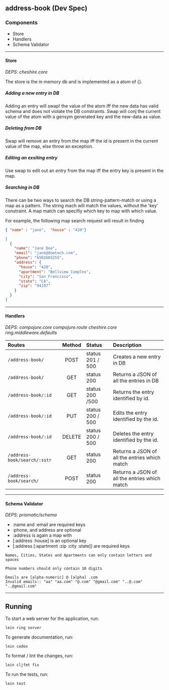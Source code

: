 ## address-book (Dev Spec)

### Components
- Store 
- Handlers 
- Schema Validator

---
#### Store
_DEPS: cheshire.core_

The store is the in memory db and is implemented as a atom of {}.
##### Adding a new entry in DB
Adding an entry will swap! the value of the atom iff the new data has valid schema and does not violate the DB constraints. Swap will conj the current value of the atom with a gensym generated key and the new-data as value.

##### Deleting from DB
Swap will remove an entry from the map iff the id is present in the current value of the map, else throw an exception.

##### Editing an exsiting entry
Use swap to edit out an entry from the map iff the entry key is present in the map.

##### Searching in DB
There can be two ways to search the DB string-pattern-match or using a map as a pattern. The string mach will match the values, without the 'key' constraint. A map match can specifiy which key to map with which value.

For example, the following map search request will result in finding 
```json
{ "name" : "jane",  "house" : "420"}
```

```json
[
  {
    "name": "Jane Doe",
    "email": "jane@doetech.com",
    "phone": "6502603255",
    "address": {
      "house": "420",
      "apartment": "Bellview Complex",
      "city": "San Francisco",
      "state": "CA",
      "zip": "94107"
    }
  }
]
````


---

#### Handlers
_DEPS: compojure.core compojure.route cheshire.core ring.middleware.defaults_

| Routes       | Method          |Status            | Description |
| :------------- |:-------------:|:--------------|:-----|
| `/address-book/`| POST| status 201 / 500| Creates a new entry in DB| 
| `/address-book/`| GET| status 200  | Returns a JSON of all the entries in DB| 
| `/address-book/:id`| GET | status 200 /500| Returns the entry identified by id. |
|`/address-book/:id`| PUT| status 200 / 500 | Edits the entry identified by the id.|
|`/address-book/:id`| DELETE | status 200 / 500 | Deletes the entry identified by the id.|
| `/address-book/search/:sstr`| GET | status 200| Returns a JSON of all the entries which match|
| `/address-book/search/`| POST | status 200| Returns a JSON of all the entries which match|

---
#### Schema Validator
_DEPS: prismatic/schema_

- :name and :email are required keys
- :phone, and address are optional
- :address is again a map with
- [:address :house] is an optional key
- [:address [:apartment :zip :city :state]] are required keys


```
Names, Cities, States and Apartments can only contain letters and spaces
```
```
Phone numbers should only contain 10 digits
```
```
Emails are [alpha-numeric] @ [alpha] .com 
Invalid emails:: "aa" "aa.com" "@.com" "@gmail.com" "..@.com" "..@gmail.com"
```

---


## Running

To start a web server for the application, run:

    lein ring server

To generate documentation, run:

    lein codox
    
To format / lint the changes, run:

    lein cljfmt fix
    
To run the tests, run:

    lein test

